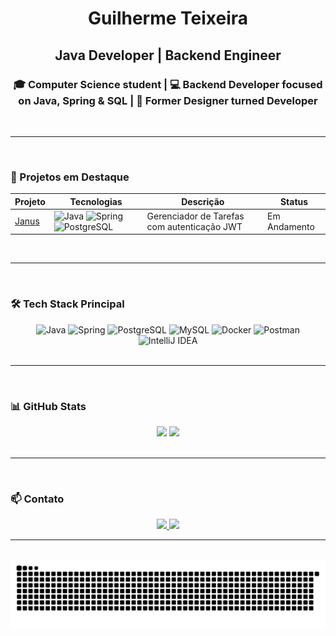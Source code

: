 <h1 align="center">Guilherme Teixeira</h1>
<h2 align="center">Java Developer | Backend Engineer</h2>

<h3 align="center">
🎓 Computer Science student | 💻 Backend Developer focused on Java, Spring & SQL | 🎨 Former Designer turned Developer
</h3>

<br>
<hr>
<br>

### 🚀 Projetos em Destaque

| Projeto | Tecnologias | Descrição | Status |
|---------|------------|-----------|-----------|
| [Janus](https://github.com/guilhermedesales/Janus) | ![Java](https://img.shields.io/badge/Java-ED8B00?style=flat&logo=java&logoColor=white) ![Spring](https://img.shields.io/badge/Spring-6DB33F?style=flat&logo=spring&logoColor=white) ![PostgreSQL](https://img.shields.io/badge/PostgreSQL-316192?style=flat&logo=postgresql&logoColor=white) | Gerenciador de Tarefas com autenticação JWT | Em Andamento |

<br>
<hr>
<br>

### 🛠️ Tech Stack Principal


<div align="center">
  <img src="https://cdn.jsdelivr.net/gh/devicons/devicon/icons/java/java-original.svg" height="50" title="Java" />
  <img src="https://cdn.jsdelivr.net/gh/devicons/devicon/icons/spring/spring-original.svg" height="50" title="Spring" />
  <img src="https://cdn.jsdelivr.net/gh/devicons/devicon/icons/postgresql/postgresql-original.svg" height="50" title="PostgreSQL" />
  <img src="https://cdn.jsdelivr.net/gh/devicons/devicon/icons/mysql/mysql-original.svg" height="50" title="MySQL" />
  <img src="https://cdn.jsdelivr.net/gh/devicons/devicon/icons/docker/docker-original.svg" height="50" title="Docker" />
  <img src="https://cdn.jsdelivr.net/gh/devicons/devicon/icons/postman/postman-original.svg" height="50" title="Postman" />
  <img src="https://cdn.jsdelivr.net/gh/devicons/devicon/icons/intellij/intellij-original.svg" height="50" title="IntelliJ IDEA" />
</div>

<br>
<hr>
<br>

### 📊 GitHub Stats

<div align="center">
  <img src="https://github-readme-stats.vercel.app/api?username=guilhermedesales&show_icons=true&theme=dracula&hide_title=false" height="150" />
  <img src="https://github-readme-stats.vercel.app/api/top-langs/?username=guilhermedesales&layout=compact&theme=dracula" height="150" />
</div>

<br>
<hr>
<br>

### 📫 Contato

<div align="center">
  <a href="https://www.linkedin.com/in/guilherme-teixeira-sales/">
    <img src="https://img.shields.io/badge/LinkedIn-0077B5?style=for-the-badge&logo=linkedin&logoColor=white"/>
  </a>
  <a href="mailto:guilhermedesaales@gmail.com">
    <img src="https://img.shields.io/badge/Email-D14836?style=for-the-badge&logo=gmail&logoColor=white"/>
  </a>
</div>

<hr>

<br clear="both">

<picture>
   <source media="(prefers-color-scheme: dark)" srcset="https://raw.githubusercontent.com/guilhermedesales/guilhermedesales/output/github-snake-dark.svg" />
  <source media="(prefers-color-scheme: light)" srcset="https://raw.githubusercontent.com/guilhermedesales/guilhermedesales/output/github-snake.svg" />
  <img src="https://raw.githubusercontent.com/guilhermedesales/guilhermedesales/output/snake.svg" alt="Snake animation" />
</picture>
